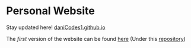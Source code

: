 # Personal Website

Stay updated here!
[daniCodes1.github.io](https://daniCodes1.github.io!
)

The _first_ version of the website can be found [here](https://danirenn.netlify.app/)
(Under this [repository](https://github.com/daniCodes1/personal-website-v1))
